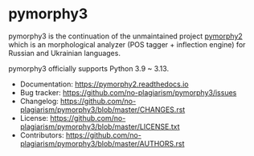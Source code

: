 pymorphy3
=========

pymorphy3 is the continuation of the unmaintained project [pymorphy2](https://github.com/kmike/pymorphy2) which is an morphological analyzer (POS tagger + inflection engine) for Russian and Ukrainian languages.

pymorphy3 officially supports Python 3.9 ~ 3.13.

* Documentation: https://pymorphy2.readthedocs.io
* Bug tracker: https://github.com/no-plagiarism/pymorphy3/issues
* Changelog: https://github.com/no-plagiarism/pymorphy3/blob/master/CHANGES.rst
* License: https://github.com/no-plagiarism/pymorphy3/blob/master/LICENSE.txt
* Contributors: https://github.com/no-plagiarism/pymorphy3/blob/master/AUTHORS.rst
